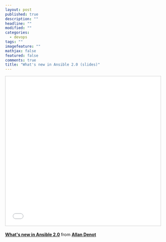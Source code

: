 ```yaml
---
layout: post
published: true
description: ""
headline: ""
modified: ""
categories: 
  - devops
tags: ""
imagefeature: ""
mathjax: false
featured: false
comments: true
title: "What's new in Ansible 2.0 (slides)"
---
```




<p align="center"><iframe src="//www.slideshare.net/slideshow/embed_code/key/1TxMP1LZuIR26D" width="595" height="485" frameborder="0" marginwidth="0" marginheight="0" scrolling="no" style="border:1px solid #CCC; border-width:1px; margin-bottom:5px; max-width: 100%;" allowfullscreen> </iframe> <div style="margin-bottom:5px"> <strong> <a href="//www.slideshare.net/allandenot/whats-new-in-ansible-20" title="What&#x27;s new in Ansible 2.0" target="_blank">What&#x27;s new in Ansible 2.0</a> </strong> from <strong><a href="//www.slideshare.net/allandenot" target="_blank">Allan Denot</a></strong> </div></iframe></p>
